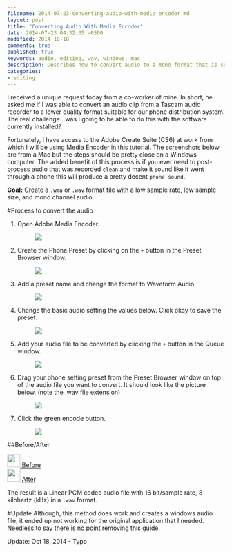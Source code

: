 ```yaml
---
filename: 2014-07-23-converting-audio-with-media-encoder.md
layout: post
title: "Converting Audio With Media Encoder"
date: 2014-07-23 04:32:35 -0500
modified: 2014-10-18
comments: true
published: true
keywords: audio, editing, wav, windows, mac
description: Describes how to convert audio to a mono format that is suitable for phone distribution purposes.
categories: 
- editing
---
```


I received a unique request today from a co-worker of mine. In short, he asked me if I was able to convert an audio clip from a Tascam audio recorder to a lower quality format suitable for our phone distribution system. The real challenge...was I going to be able to do this with the software currently installed?
<!-- more -->

Fortunately, I have access to the Adobe Create Suite (CS6) at work from which I will be using Media Encoder in this tutorial. The screenshots below are from a Mac but the steps should be pretty close on a Windows computer. The added benefit of this process is if you ever need to post-process audio that was recorded ``clean`` and make it sound like it went through a phone this will produce a pretty decent ``phone sound``. 


**Goal:** Create a ``.wma`` or ``.wav`` format file with a low sample rate, low sample size, and mono channel audio. 

#Process to convert the audio

1. Open Adobe Media Encoder.  
	<figure>
		<img src="{{ site.url }}/images/2014-07-23/1_open.png">
	</figure>

2. Create the Phone Preset by clicking on the ``+`` button in the Preset Browser window.  
	<figure>
		<img src="{{ site.url }}/images/2014-07-23/2_add_preset.png">
	</figure>

3. Add a preset name and change the format to Waveform Audio.  
	<figure>
		<img src="{{ site.url }}/images/2014-07-23/3_format.png">
	</figure>

4. Change the basic audio setting the values below. Click okay to save the preset.    
	<figure>
		<img src="{{ site.url }}/images/2014-07-23/4_settings.png">
	</figure>

5. Add your audio file to be converted by clicking the ``+`` button in the Queue window.  
	<figure>
		<img src="{{ site.url }}/images/2014-07-23/5_adding_file_2_encode.png">
	</figure>

6. Drag your phone setting preset from the Preset Browser window on top of the audio file you want to convert. It should look like the picture below. (note the .wav file extension)  
	<figure>
		<img src="{{ site.url }}/images/2014-07-23/6_ready_2_encode.png">
	</figure>

7. Click the green encode button.  
	<figure>
		<img src="{{ site.url }}/images/2014-07-23/7_encode.png">
	</figure>

##Before/After
<div>
	<a href="{{ site.url }}/images/2014-07-23/audio-test.mp3" target="_blank"><img src="{{ site.url }}/images/speaker-30.jpg" height="30"> Before</a>
</div>

<div>
	<a href="{{ site.url }}/images/2014-07-23/audio-test_1.wav" target="_blank"><img src="{{ site.url }}/images/speaker-30.jpg" height="30">  After</a>
</div>  


The result is a Linear PCM codec audio file with 16 bit/sample rate, 8 kilohertz (kHz) in a ``.wav`` format.


#Update
Although, this method does work and creates a windows audio file, it ended up not working for the original application that I needed. Needless to say there is no point removing this guide.

Update: Oct 18, 2014 - Typo
